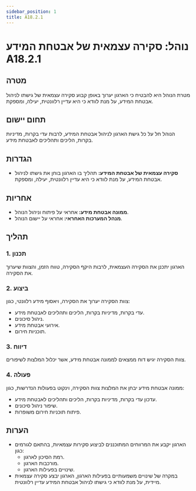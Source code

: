 ```yaml
---
sidebar_position: 1
title: A18.2.1
---
```


# נוהל: סקירה עצמאית של אבטחת המידע A18.2.1

## מטרה
מטרת הנוהל היא להבטיח כי הארגון יערוך באופן קבוע סקירה עצמאית של גישתו לניהול אבטחת המידע, על מנת לוודא כי היא עדיין רלוונטית, יעילה, ומספקת.

## תחום יישום
הנוהל חל על כל גישת הארגון לניהול אבטחת המידע, לרבות עדי בקרות, מדיניות בקרות, הליכים ותהליכים לאבטחת מידע.

## הגדרות
- **סקירה עצמאית של אבטחת המידע:** תהליך בו הארגון בוחן את גישתו לניהול אבטחת המידע, על מנת לוודא כי היא עדיין רלוונטית, יעילה, ומספקת.

## אחריות
- **ממונה אבטחת מידע:** אחראי על פיתוח וניהול הנוהל.
- **מנהל המערכות האחראי:** אחראי על יישום הנוהל.

## תהליך
### 1. תכנון
הארגון יתכנן את הסקירה העצמאית, לרבות היקף הסקירה, טווח הזמן, והצוות שיערוך את הסקירה.

### 2. ביצוע
צוות הסקירה יערוך את הסקירה, ויאסוף מידע רלוונטי, כגון:
- עדי בקרות, מדיניות בקרות, הליכים ותהליכים לאבטחת מידע.
- ניהול סיכונים.
- אירועי אבטחת מידע.
- תוכניות חירום.

### 3. דיווח
צוות הסקירה יגיש דוח ממצאים לממונה אבטחת מידע, אשר יכלול המלצות לשיפורים.

### 4. פעולה
ממונה אבטחת מידע יבחן את המלצות צוות הסקירה, וינקוט בפעולות הנדרשות, כגון:
- עדכון עדי בקרות, מדיניות בקרות, הליכים ותהליכים לאבטחת מידע.
- שיפור ניהול סיכונים.
- פיתוח תוכניות חירום משופרות.

## הערות
- הארגון יקבע את המרווחים המתוכננים לביצוע סקירות עצמאיות, בהתאם לגורמים כגון:
  - רמת הסיכון לארגון.
  - מורכבות הארגון.
  - שינויים בפעילות הארגון.
- במקרה של שינויים משמעותיים בפעילות הארגון, הארגון יבצע סקירה עצמאית מיידית, על מנת לוודא כי גישתו לניהול אבטחת המידע עדיין רלוונטית.
